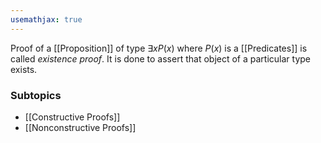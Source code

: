 ```yaml
---
usemathjax: true
---
```


Proof of a [[Proposition]] of type $\exists xP(x)$ where $P(x)$ is a [[Predicates]] is called *existence proof*. It is done to assert that object of a particular type exists.

### Subtopics
- [[Constructive Proofs]]
- [[Nonconstructive Proofs]]

